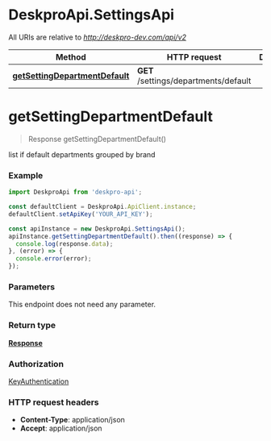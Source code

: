 # DeskproApi.SettingsApi

All URIs are relative to *http://deskpro-dev.com/api/v2*

Method | HTTP request | Description
------------- | ------------- | -------------
[**getSettingDepartmentDefault**](SettingsApi.md#getSettingDepartmentDefault) | **GET** /settings/departments/default | 


<a name="getSettingDepartmentDefault"></a>
# **getSettingDepartmentDefault**
> Response getSettingDepartmentDefault()



list if default departments grouped by brand

### Example
```javascript
import DeskproApi from 'deskpro-api';

const defaultClient = DeskproApi.ApiClient.instance;
defaultClient.setApiKey('YOUR_API_KEY');

const apiInstance = new DeskproApi.SettingsApi();
apiInstance.getSettingDepartmentDefault().then((response) => {
  console.log(response.data);
}, (error) => {
  console.error(error);
});

```

### Parameters
This endpoint does not need any parameter.

### Return type

[**Response**](Response.md)

### Authorization

[KeyAuthentication](../README.md#KeyAuthentication)

### HTTP request headers

 - **Content-Type**: application/json
 - **Accept**: application/json

